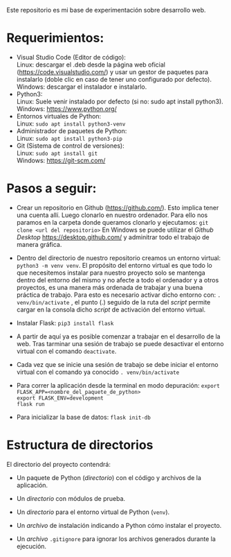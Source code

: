 Este repositorio es mi base de experimentación sobre desarrollo web.

# Requerimientos:

* Visual Studio Code (Editor de código):  
    Linux: descargar el .deb desde la página web oficial (https://code.visualstudio.com/) y usar un gestor de paquetes para instalarlo (doble clic en caso de tener uno configurado por defecto).  
    Windows: descargar el instalador e instalarlo.
* Python3:  
    Linux: Suele venir instalado por defecto (si no: sudo apt install python3).  
    Windows: https://www.python.org/
* Entornos virtuales de Python:  
    Linux: `sudo apt install python3-venv`
* Administrador de paquetes de Python:  
    Linux: `sudo apt install python3-pip`
* Git (Sistema de control de versiones):  
    Linux: `sudo apt install git`  
    Windows: https://git-scm.com/


# Pasos a seguir:

* Crear un repositorio en Github (https://github.com/). Esto implica tener una cuenta allí. Luego clonarlo en nuestro ordenador. Para ello nos paramos en la carpeta donde queramos clonarlo y ejecutamos: `git clone <url del repositorio>`
En Windows se puede utilizar el *Github Desktop* https://desktop.github.com/ y adminitrar todo el trabajo de manera gráfica.

* Dentro del directorio de nuestro repositorio creamos un entorno virtual: `python3 -m venv venv`. El propósito del entorno virtual es que todo lo que necesitemos instalar para nuestro proyecto solo se mantenga dentro del entorno del mismo y no afecte a todo el ordenador y a otros proyectos, es una manera más ordenada de trabajar y una buena práctica de trabajo. Para esto es necesario activar dicho entorno con: `. venv/bin/activate` , el punto (.) seguido de la ruta del *script* permite cargar en la consola dicho *script* de activación del entorno virtual.

* Instalar Flask: `pip3 install flask`

* A partir de aquí ya es posible comenzar a trabajar en el desarrollo de la web. Tras tarminar una sesión de trabajo se puede desactivar el entorno virtual con el comando `deactivate`.
  
* Cada vez que se inicie una sesión de trabajo se debe iniciar el entorno virtual con el comando ya conocido `. venv/bin/activate`

* Para correr la aplicación desde la terminal en modo depuración:
    `export FLASK_APP=<nombre_del_paquete_de_python>`  
    `export FLASK_ENV=development`  
    `flask run`  

* Para inicializar la base de datos: `flask init-db`

# Estructura de directorios

El directorio del proyecto contendrá:

* Un paquete de Python (_directorio_) con el código y archivos de la aplicación.
  
* Un _directorio_ con módulos de prueba.
  
* Un _directorio_ para el entorno virtual de Python (`venv`).
  
* Un _archivo_ de instalación indicando a Python cómo instalar el proyecto.

* Un _archivo_ `.gitignore` para ignorar los archivos generados durante la ejecución.